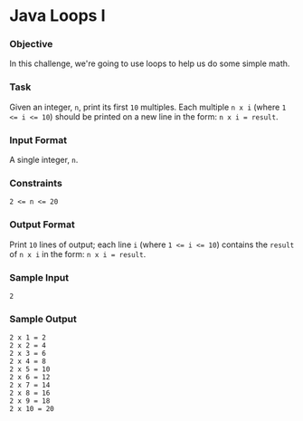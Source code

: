 # Java Loops I

### Objective
In this challenge, we're going to use loops to help us do some simple math.

### Task
Given an integer, `n`, print its first `10` multiples. Each multiple `n x i` (where `1 <= i <= 10`) should be printed 
on a new line in the form: `n x i = result`.

### Input Format
A single integer, `n`.

### Constraints
`2 <= n <= 20`

### Output Format
Print `10` lines of output; each line `i` (where `1 <= i <= 10`) contains the `result` of `n x i` in the form: 
`n x i = result`.

### Sample Input
~~~~
2
~~~~

### Sample Output
~~~~~
2 x 1 = 2
2 x 2 = 4
2 x 3 = 6
2 x 4 = 8
2 x 5 = 10
2 x 6 = 12
2 x 7 = 14
2 x 8 = 16
2 x 9 = 18
2 x 10 = 20
~~~~~